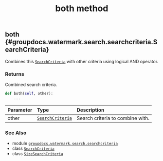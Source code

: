 ﻿---
title: both method
second_title: GroupDocs.Watermark for Python via .NET API References
description: 
type: docs
url: /python-net/groupdocs.watermark.search.searchcriteria/sizesearchcriteria/both/
is_root: false
weight: 20
---

## both {#groupdocs.watermark.search.searchcriteria.SearchCriteria}

Combines this [`SearchCriteria`](/watermark/python-net/groupdocs.watermark.search.searchcriteria/searchcriteria) with other criteria using logical AND operator.


### Returns 


Combined search criteria.


```python
def both(self, other):
    ...
```


| Parameter | Type | Description |
| :- | :- | :- |
| other | [`SearchCriteria`](/watermark/python-net/groupdocs.watermark.search.searchcriteria/searchcriteria) | Search criteria to combine with. |



### See Also
* module [`groupdocs.watermark.search.searchcriteria`](../../)
* class [`SearchCriteria`](/watermark/python-net/groupdocs.watermark.search.searchcriteria/searchcriteria)
* class [`SizeSearchCriteria`](/watermark/python-net/groupdocs.watermark.search.searchcriteria/sizesearchcriteria)

